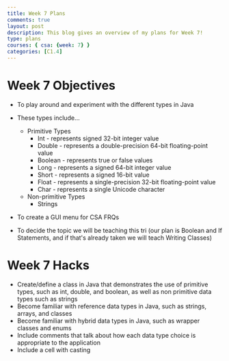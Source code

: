 ```yaml
---
title: Week 7 Plans
comments: true
layout: post
description: This blog gives an overview of my plans for Week 7!
type: plans
courses: { csa: {week: 7} }
categories: [C1.4]
---
```


# Week 7 Objectives

- To play around and experiment with the different types in Java
- These types include...
    - Primitive Types
        - Int - represents signed 32-bit integer value
        - Double - represents a double-precision 64-bit floating-point value
        - Boolean - represents true or false values
        - Long - represents a signed 64-bit integer value
        - Short - represents a signed 16-bit value
        - Float - represents a single-precision 32-bit floating-point value
        - Char - represents a single Unicode character
    - Non-primitive Types
        - Strings

- To create a GUI menu for CSA FRQs
- To decide the topic we will be teaching this tri (our plan is Boolean and If Statements, and if that's already taken we will teach Writing Classes)




# Week 7 Hacks

- Create/define a class in Java that demonstrates the use of primitive types, such as int, double, and boolean, as well as non primitive data types such as strings
- Become familiar with reference data types in Java, such as strings, arrays, and classes
- Become familiar with hybrid data types in Java, such as wrapper classes and enums
- Include comments that talk about how each data type choice is appropriate to the application 
- Include a cell with casting 
